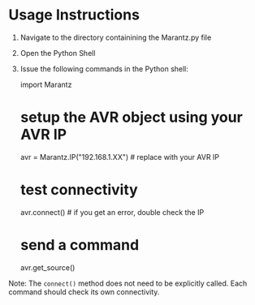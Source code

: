 # Usage Instructions

1. Navigate to the directory containining the Marantz.py file
1. Open the Python Shell
1. Issue the following commands in the Python shell:

    import Marantz
    # setup the AVR object using your AVR IP
    avr = Marantz.IP("192.168.1.XX") # replace with your AVR IP
    # test connectivity
    avr.connect() # if you get an error, double check the IP
    # send a command
    avr.get_source()


Note: The `connect()` method does not need to be explicitly called. Each command should check its own connectivity.